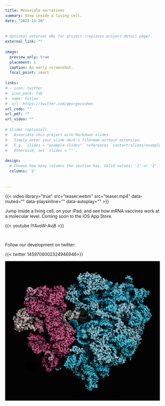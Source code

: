 ```yaml
---
title: Mesoscale narratives
summary: Step inside a living cell.
date: "2021-11-20"


# Optional external URL for project (replaces project detail page).
external_link: ""

image:
  preview_only: true
  placement: 1
  caption: An early screenshot.
  focal_point: smart

links:
# - icon: twitter
#  icon_pack: fab
#  name: Follow
#  url: https://twitter.com/georgecushen
url_code: ""
url_pdf: ""
url_video: ""

# Slides (optional).
#   Associate this project with Markdown slides.
#   Simply enter your slide deck's filename without extension.
#   E.g. `slides = "example-slides"` references `content/slides/example-slides.md`.
#   Otherwise, set `slides = ""`.

design:
  # Choose how many columns the section has. Valid values: '1' or '2'.
  columns: '2'


---
```


{{< video library="true" src="teaser.webm" src="teaser.mp4"  data-muted="" data-playsinline="" data-autoplay="" >}}


Jump inside a living cell, on your iPad, and see how mRNA vaccines work at a molecular level. Coming soon to the iOS App Store. 

{{< youtube lYAvoW-Avj8 >}}

 <br />

Follow our development on twitter:

{{< twitter 1459706002324946946>}}

![](ribosome.png)


 <!--  background:
    video:
      path: teaser.mp4
    image_darken: 0.6
    #  Options are `cover` (default), `contain`, or `actual` size.
    image_size: cover
    # Options include `left`, `center` (default), or `right`.
    image_position: center
    # Use a fun parallax-like fixed background effect on desktop? true/false
    image_parallax: true
    # Text color (true=light, false=dark, or remove for the dynamic theme color).
    text_color_light: true -->